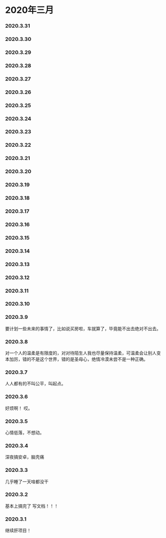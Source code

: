# 2020年三月

### 2020.3.31
### 2020.3.30 
### 2020.3.29 
### 2020.3.28 
### 2020.3.27
### 2020.3.26 
### 2020.3.25 
### 2020.3.24 
### 2020.3.23 
### 2020.3.22 
### 2020.3.21 
### 2020.3.20 
### 2020.3.19 
### 2020.3.18
### 2020.3.17  
### 2020.3.16
### 2020.3.15
### 2020.3.14
### 2020.3.13
### 2020.3.12
### 2020.3.11
### 2020.3.10
### 2020.3.9
要计划一些未来的事情了，比如说买房啦，车就算了，毕竟能不出去绝对不出去。
### 2020.3.8
对一个人的温柔是有限度的，对对待陌生人我也尽量保持温柔，可温柔会让别人变本加厉，错的不是这个世界，错的是圣母心，绝情冷漠未尝不是一种正确。
### 2020.3.7
人人都有的不叫公平，叫起点。
### 2020.3.6
好烦啊！ 哎。
### 2020.3.5
心情低落，不想动。
### 2020.3.4
深夜搞安卓，脑壳痛
### 2020.3.3
几乎睡了一天啥都没干 
### 2020.3.2
基本上搞完了 写文档！！！
### 2020.3.1
继续肝项目！
